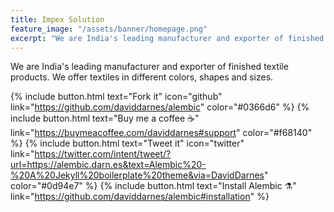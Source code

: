 ```yaml
---
title: Impex Solution
feature_image: "/assets/banner/homepage.png"
excerpt: "We are India's leading manufacturer and exporter of finished textile products. We offer textiles in different colors, shapes and sizes."
---
```


We are India's leading manufacturer and exporter of finished textile products. We offer textiles in different colors, shapes and sizes.

{% include button.html text="Fork it" icon="github" link="https://github.com/daviddarnes/alembic" color="#0366d6" %}
{% include button.html text="Buy me a coffee ☕️" link="https://buymeacoffee.com/daviddarnes#support" color="#f68140" %}
{% include button.html text="Tweet it" icon="twitter" link="https://twitter.com/intent/tweet/?url=https://alembic.darn.es&text=Alembic%20-%20A%20Jekyll%20boilerplate%20theme&via=DavidDarnes" color="#0d94e7" %} {% include button.html text="Install Alembic ⚗️" link="https://github.com/daviddarnes/alembic#installation" %}
